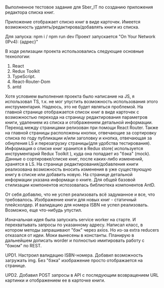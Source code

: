 Выполненное тестовое задание для Sber_IT по созданию приложения редактора списка книг.

Приложение отображает списко книг в виде карточек. Имеется возможность удалять/редактирова/добавлять книги из списка.

Для запуска: npm i / npm run dev
Проект запускается "On Your Network (IPv4): {адрес}"

В ходе релизации проекта использовались следующие основные технологии:

1. React
2. Redux Toolkit
3. TypeScript.
4. React-Router-Dom
5. antd

Хотя условием выполнения проекта было написание на JS, я использовал TS, т.к. не мог упустить возможность использования этого инструментария. Надеюсь, это не будет являться проблемой.
На главной странице отображается список книг в виде карточек с возможностью перехода на страницу редактирования параметров книги, удалением из списка и отображением детальной информации.
Переход между страницами релизован при помощи React Router. Также на главной страницы расположены кнопки, отвечающие за сортировку списка по году публикации и/или заголовку и кнопка, отвечающая за обнуления LS и перезагрузку страницы(для удобства тестирования). Информация о списке книг хранится в Redux store( используется инструментарий Redux Toolkit ), куда она попадает из "бэка" (mock). Данные о сортировке/списке книг, после каких-либо изменений, хранятся в LS. На странице редактирования/добавления книги реализована возможность вносить изменения в уже существующую книгу в списке или добавить новую. На странице детальной информации указана информаци о книге. Для общей базовой стилизации компонентов испозовалась библиотека компонентов AntD.

От себя добавлю, что не успел реализовать всё задуманное и все, что требовалось. Изображение книги для новых книг - статичный плейсхолдер. И валидацию для номера ISBN не успел реализовать. Возможно, еще что-нибудь упустил.

Изначальная идея была запускать service worker на старте. И перехватывать запросы по указанному адресу. Написал класс, в котором методы запрашивают "бэк" через axios. Но из-за extra reducers отказался от идеи. Моки вынесены в константы. Планирую в дальнейшем дописать worder и полностью имитировать работу с "бэком" по REST.

UPD1. Настроил валидацию ISBN-номера. Добавил возможность загружать img. Без "бэка" изображение просто отображается на странице.

UPD2. Добавил POST запросы в API с последующим возвращением URL картинки и отображением ее в карточке книги.
